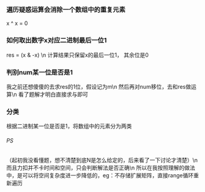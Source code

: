 ### 遍历疑惑运算会消除一个数组中的重复元素
x ^ x = 0

### 如何取出数字x对应二进制最后一位1
res = (x & -x) \n
计算结果只保留x的最后一位1， 其余位是0

### 判别num某一位是否是1
我之前还想傻傻的去求res的1位，假设记为m\n
然后再对num移位，去和res做运算\n
看了题解才明白直接求与即可

### 分类
根据二进制某一位是否是1，将数组中的元素分为两类


###### PS
（起初我没看懂题，想不清楚到底N是怎么给定的，后来看了一下讨论才清楚）\n
而且力扣并不卡时间和空间，只会判断解法是否正确\n
所以在我按照理解的做法中，是可以将空间复杂度进一步降低的，eg：不存储扩展矩阵，直接range循环重新遍历
